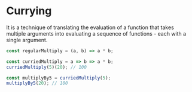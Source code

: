 # Currying

It is a technique of translating the evaluation of a function that takes multiple arguments into evaluating a sequence of functions - each with a single argument.

```javascript
const regularMultiply = (a, b) => a * b;

const curriedMultiply = a => b => a * b;
curriedMultiply(5)(20); // 100

const multiplyBy5 = curriedMultiply(5);
multiplyBy5(20); // 100
```

